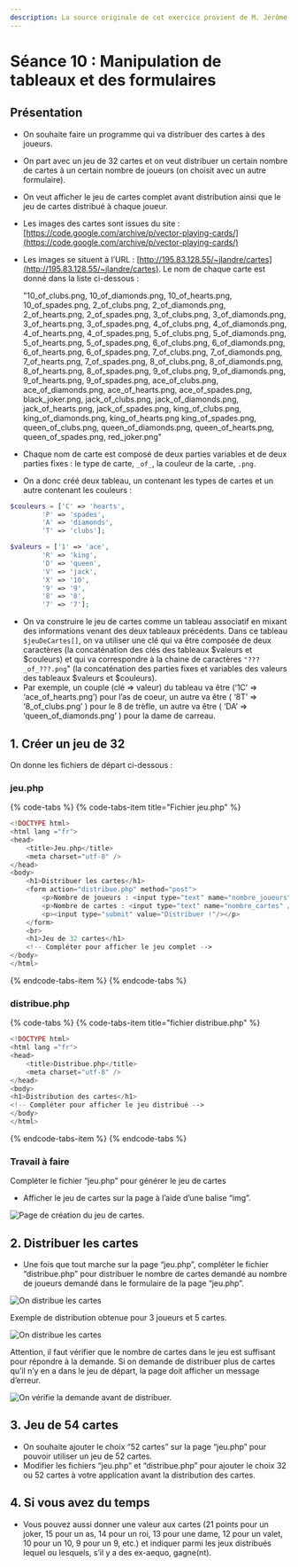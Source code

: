 ```yaml
---
description: La source originale de cet exercice provient de M. Jérôme Landré
---
```


# Séance 10 : Manipulation de tableaux et des formulaires

## Présentation

* On souhaite faire un programme qui va distribuer des cartes à des joueurs.
* On part avec un jeu de 32 cartes et on veut distribuer un certain nombre de cartes à un certain nombre de joueurs \(on choisit avec un autre formulaire\).
* On veut afficher le jeu de cartes complet avant distribution ainsi que le jeu de cartes distribué à chaque joueur.
* Les images des cartes sont issues du site : [https://code.google.com/archive/p/vector-playing-cards/](https://code.google.com/archive/p/vector-playing-cards/)
* Les images se situent à l’URL : [http://195.83.128.55/~jlandre/cartes](http://195.83.128.55/~jlandre/cartes). Le nom de chaque carte est donné dans la liste ci-dessous :

  "10\_of\_clubs.png, 10\_of\_diamonds.png, 10\_of\_hearts.png, 10\_of\_spades.png, 2\_of\_clubs.png, 2\_of\_diamonds.png, 2\_of\_hearts.png, 2\_of\_spades.png, 3\_of\_clubs.png, 3\_of\_diamonds.png, 3\_of\_hearts.png, 3\_of\_spades.png, 4\_of\_clubs.png, 4\_of\_diamonds.png, 4\_of\_hearts.png, 4\_of\_spades.png, 5\_of\_clubs.png, 5\_of\_diamonds.png, 5\_of\_hearts.png, 5\_of\_spades.png, 6\_of\_clubs.png, 6\_of\_diamonds.png, 6\_of\_hearts.png, 6\_of\_spades.png, 7\_of\_clubs.png, 7\_of\_diamonds.png, 7\_of\_hearts.png, 7\_of\_spades.png, 8\_of\_clubs.png, 8\_of\_diamonds.png, 8\_of\_hearts.png, 8\_of\_spades.png, 9\_of\_clubs.png, 9\_of\_diamonds.png, 9\_of\_hearts.png, 9\_of\_spades.png, ace\_of\_clubs.png, ace\_of\_diamonds.png, ace\_of\_hearts.png, ace\_of\_spades.png, black\_joker.png, jack\_of\_clubs.png, jack\_of\_diamonds.png, jack\_of\_hearts.png, jack\_of\_spades.png, king\_of\_clubs.png, king\_of\_diamonds.png, king\_of\_hearts.png king\_of\_spades.png, queen\_of\_clubs.png, queen\_of\_diamonds.png, queen\_of\_hearts.png, queen\_of\_spades.png, red\_joker.png"

* Chaque nom de carte est composé de deux parties variables et de deux parties fixes : le type de carte, `_of_`, la couleur de la carte, `.png`.
* On a donc créé deux tableau, un contenant les types de cartes et un autre contenant les couleurs :

```php
$couleurs = ['C' => 'hearts', 
        'P' => 'spades', 
        'A' => 'diamonds', 
        'T' => 'clubs'];
```

```php
$valeurs = ['1' => 'ace', 
        'R' => 'king', 
        'D' => 'queen', 
        'V' => 'jack', 
        'X' => '10', 
        '9' => '9', 
        '8' => '8', 
        '7' => '7'];
```

* On va construire le jeu de cartes comme un tableau associatif en mixant des informations venant des deux tableaux précédents. Dans ce tableau `$jeuDeCartes[]`, on va utiliser une clé qui va être composée de deux caractères \(la concaténation des clés des tableaux $valeurs et $couleurs\) et qui va correspondre à la chaine de caractères `"???_of_???.png`" \(la concaténation des parties fixes et variables des valeurs des tableaux $valeurs et $couleurs\).
* Par exemple, un couple \(clé =&gt; valeur\) du tableau va être \(‘1C’ =&gt; ‘ace\_of\_hearts.png’\) pour l’as de coeur, un autre va être \( ‘8T’ =&gt; ‘8\_of\_clubs.png’ \) pour le 8 de trèfle, un autre va être \( ‘DA’ =&gt; ‘queen\_of\_diamonds.png’ \) pour la dame de carreau.

## 1. Créer un jeu de 32 <a id="cr&#xE9;er-un-jeu-de-32-ou-52-cartes"></a>

On donne les fichiers de départ ci-dessous :

### jeu.php

{% code-tabs %}
{% code-tabs-item title="Fichier jeu.php" %}
```php
<!DOCTYPE html>
<html lang ="fr">
<head>
    <title>Jeu.php</title>
    <meta charset="utf-8" />
</head>
<body>
    <h1>Distribuer les cartes</h1>
    <form action="distribue.php" method="post">
        <p>Nombre de joueurs : <input type="text" name="nombre_joueurs" /></p>
        <p>Nombre de cartes : <input type="text" name="nombre_cartes" /></p>
        <p><input type="submit" value="Distribuer !"/></p>
    </form>
    <br>
    <h1>Jeu de 32 cartes</h1>
    <!-- Compléter pour afficher le jeu complet -->
</body>
</html>
```
{% endcode-tabs-item %}
{% endcode-tabs %}

### distribue.php

{% code-tabs %}
{% code-tabs-item title="fichier distribue.php" %}
```php
<!DOCTYPE html>
<html lang ="fr">
<head>
    <title>Distribue.php</title>
    <meta charset="utf-8" />
</head>
<body>
<h1>Distribution des cartes</h1>
<!-- Compléter pour afficher le jeu distribué -->
</body>
</html>
```
{% endcode-tabs-item %}
{% endcode-tabs %}

### Travail à faire

Compléter le fichier “jeu.php” pour générer le jeu de cartes

* Afficher le jeu de cartes sur la page à l’aide d’une balise “img”.

![Page de cr&#xE9;ation du jeu de cartes.](.gitbook/assets/tp5_jeu1.png)

## 2. Distribuer les cartes <a id="distribuer-les-cartes"></a>

* Une fois que tout marche sur la page “jeu.php”, compléter le fichier “distribue.php” pour distribuer le nombre de cartes demandé au nombre de joueurs demandé dans le formulaire de la page “jeu.php”.

![On distribue les cartes](.gitbook/assets/tp5_jeu2.png)

Exemple de distribution obtenue pour 3 joueurs et 5 cartes.

![On distribue les cartes ](.gitbook/assets/tp5_jeu3.png)

Attention, il faut vérifier que le nombre de cartes dans le jeu est suffisant pour répondre à la demande. Si on demande de distribuer plus de cartes qu’il n’y en a dans le jeu de départ, la page doit afficher un message d’erreur.

![On v&#xE9;rifie la demande avant de distribuer.](.gitbook/assets/tp5_jeu4.png)

## 3. Jeu de 54 cartes <a id="jeu-de-54-cartes"></a>

* On souhaite ajouter le choix “52 cartes” sur la page “jeu.php” pour pouvoir utiliser un jeu de 52 cartes.
* Modifier les fichiers “jeu.php” et “distribue.php” pour ajouter le choix 32 ou 52 cartes à votre application avant la distribution des cartes.

## 4. Si vous avez du temps <a id="si-vous-avez-du-temps"></a>

* Vous pouvez aussi donner une valeur aux cartes \(21 points pour un joker, 15 pour un as, 14 pour un roi, 13 pour une dame, 12 pour un valet, 10 pour un 10, 9 pour un 9, etc.\) et indiquer parmi les jeux distribués lequel ou lesquels, s’il y a des ex-aequo, gagne\(nt\).

